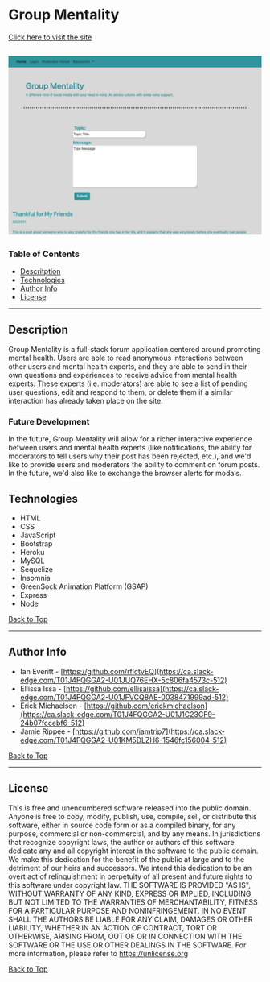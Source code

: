 # Group Mentality

[Click here to visit the site](https://protected-waters-68869.herokuapp.com/)

![Dashboard Image](screenshot/group-mentality.png)
---
### Table of Contents
- [Descritption](#description)
- [Technologies](#technologies)
- [Author Info](#author-info)
- [License](#license) 

---
## Description
Group Mentality is a full-stack forum application centered around promoting mental health. Users are able to read anonymous interactions between other users and mental health experts, and they are able to send in their own questions and experiences to receive advice from mental health experts. These experts (i.e. moderators) are able to see a list of pending user questions, edit and respond to them, or delete them if a similar interaction has already taken place on the site. 

### Future Development
In the future, Group Mentality will allow for a richer interactive experience between users and mental health experts (like notifications, the ability for moderators to tell users why their post has been rejected, etc.), and we'd like to provide users and moderators the ability to comment on forum posts. In the future, we'd also like to exchange the browser alerts for modals.

## Technologies
- HTML
- CSS
- JavaScript
- Bootstrap
- Heroku
- MySQL
- Sequelize
- Insomnia
- GreenSock Animation Platform (GSAP)
- Express
- Node
  
[Back to Top](#group-mentality)

---
## Author Info
- Ian Everitt - [https://github.com/rflctvEQ](https://ca.slack-edge.com/T01J4FQGGA2-U01JUQ76EHX-5c806fa4573c-512)
- Ellissa Issa - [https://github.com/ellisaissa](https://ca.slack-edge.com/T01J4FQGGA2-U01JFVCQ8AE-0038471999ad-512)
- Erick Michaelson - [https://github.com/erickmichaelson](https://ca.slack-edge.com/T01J4FQGGA2-U01J1C23CF9-24b07fccebf6-512)
- Jamie Rippee - [https://github.com/jamtrip7](https://ca.slack-edge.com/T01J4FQGGA2-U01KM5DLZH6-1546fc156004-512)
  
[Back to Top](#group-mentality)

---

## License ####
This is free and unencumbered software released into the public domain.
Anyone is free to copy, modify, publish, use, compile, sell, or
distribute this software, either in source code form or as a compiled
binary, for any purpose, commercial or non-commercial, and by any
means.
In jurisdictions that recognize copyright laws, the author or authors
of this software dedicate any and all copyright interest in the
software to the public domain. We make this dedication for the benefit
of the public at large and to the detriment of our heirs and
successors. We intend this dedication to be an overt act of
relinquishment in perpetuity of all present and future rights to this
software under copyright law.
THE SOFTWARE IS PROVIDED "AS IS", WITHOUT WARRANTY OF ANY KIND,
EXPRESS OR IMPLIED, INCLUDING BUT NOT LIMITED TO THE WARRANTIES OF
MERCHANTABILITY, FITNESS FOR A PARTICULAR PURPOSE AND NONINFRINGEMENT.
IN NO EVENT SHALL THE AUTHORS BE LIABLE FOR ANY CLAIM, DAMAGES OR
OTHER LIABILITY, WHETHER IN AN ACTION OF CONTRACT, TORT OR OTHERWISE,
ARISING FROM, OUT OF OR IN CONNECTION WITH THE SOFTWARE OR THE USE OR
OTHER DEALINGS IN THE SOFTWARE.
For more information, please refer to <https://unlicense.org>
   
[Back to Top](#group-mentality)

